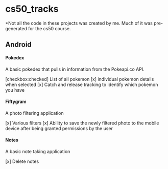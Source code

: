 # cs50_tracks
*Not all the code in these projects was created by me. Much of it was pre-generated for the cs50 course.

## Android
#### Pokedex
A basic pokedex that pulls in information from the Pokeapi.co API.

[checkbox:checked] List of all pokemon
[x] individual pokemon details when selected
[x] Catch and release tracking to identify which pokemon you have


#### Fiftygram
A photo filtering application

[x] Various filters
[x] Ability to save the newly filtered photo to the mobile device after being granted permissions by the user


#### Notes
A basic note taking application

[x] Delete notes
